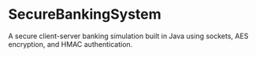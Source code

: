 # SecureBankingSystem
A secure client-server banking simulation built in Java using sockets, AES encryption, and HMAC authentication.
